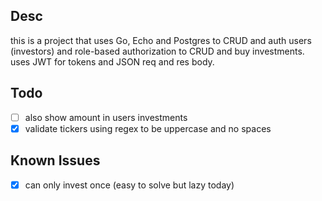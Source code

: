 ## Desc
this is a project that uses Go, Echo and Postgres to CRUD and auth users (investors) and role-based authorization to CRUD and buy investments. uses JWT for tokens and JSON req and res body.

## Todo
- [ ] also show amount in users investments
- [x] validate tickers using regex to be uppercase and no spaces 

## Known Issues
- [x] can only invest once (easy to solve but lazy today)
